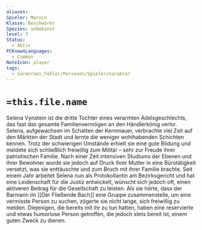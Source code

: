 ```yaml
---
aliases: 
Spieler: Marvin
Klasse: Beschwörer
Spezies: unbekannt
level: 3
Status:
  - Aktiv
PCKnownLanguages:
  - Common
NoteIcon: player
tags:
  - Sarenraes_Fehler/Personen/Spielercharakter
---
```

# `=this.file.name`
Selena Vynstein ist die dritte Tochter eines verarmten Adelsgeschlechts, das fast das gesamte Familienvermögen an den Händlerkönig verlor. Selena, aufgewachsen im Schatten der Kernmauer, verbrachte viel Zeit auf den Märkten der Stadt und lernte die weniger wohlhabenden Schichten kennen. Trotz der schwierigen Umstände erhielt sie eine gute Bildung und meldete sich schließlich freiwillig zum Militär – sehr zur Freude ihrer patriotischen Familie. Nach einer Zeit intensiven Studiums der Ebenen und ihrer Bewohner wurde sie jedoch auf Druck ihrer Mutter in eine Bürotätigkeit versetzt, was sie enttäuschte und zum Bruch mit ihrer Familie brachte. Seit einem Jahr arbeitet Selena nun als Protokollantin am Bezirksgericht und hat eine Leidenschaft für die Justiz entwickelt, wünscht sich jedoch oft, einen aktiveren Beitrag für die Gesellschaft zu leisten. Als sie hörte, dass der Barmann im [[Der Fließende Bach]] eine Gruppe zusammenstelle, um eine vermisste Person zu suchen, zögerte sie nicht lange, sich freiwillig zu melden. Diejenigen, die bereits mit ihr zu tun hatten, haben eine reservierte und etwas humorlose Person getroffen, die jedoch stets bereit ist, einem guten Zweck zu dienen.












